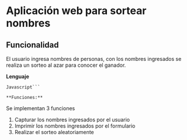 # Aplicación web para sortear nombres

<p>

</p>

 ## Funcionalidad
 El usuario ingresa nombres de personas, con los nombres ingresados se realiza un sorteo al azar para conocer el ganador.
 
**Lenguaje**
```
Javascript```

**Funciones:**
```
Se implementan 3 funciones
1. Capturar los nombres ingresados por el usuario
2. Imprimir los nombres ingresados por el formulario 
3. Realizar el sorteo aleatoriamente
```

